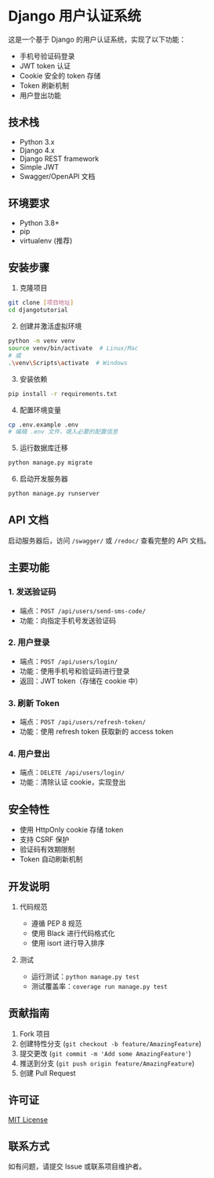 # Django 用户认证系统

这是一个基于 Django 的用户认证系统，实现了以下功能：

- 手机号验证码登录
- JWT token 认证
- Cookie 安全的 token 存储
- Token 刷新机制
- 用户登出功能

## 技术栈

- Python 3.x
- Django 4.x
- Django REST framework
- Simple JWT
- Swagger/OpenAPI 文档

## 环境要求

- Python 3.8+
- pip
- virtualenv (推荐)

## 安装步骤

1. 克隆项目
```bash
git clone [项目地址]
cd djangotutorial
```

2. 创建并激活虚拟环境
```bash
python -m venv venv
source venv/bin/activate  # Linux/Mac
# 或
.\venv\Scripts\activate  # Windows
```

3. 安装依赖
```bash
pip install -r requirements.txt
```

4. 配置环境变量
```bash
cp .env.example .env
# 编辑 .env 文件，填入必要的配置信息
```

5. 运行数据库迁移
```bash
python manage.py migrate
```

6. 启动开发服务器
```bash
python manage.py runserver
```

## API 文档

启动服务器后，访问 `/swagger/` 或 `/redoc/` 查看完整的 API 文档。

## 主要功能

### 1. 发送验证码
- 端点：`POST /api/users/send-sms-code/`
- 功能：向指定手机号发送验证码

### 2. 用户登录
- 端点：`POST /api/users/login/`
- 功能：使用手机号和验证码进行登录
- 返回：JWT token（存储在 cookie 中）

### 3. 刷新 Token
- 端点：`POST /api/users/refresh-token/`
- 功能：使用 refresh token 获取新的 access token

### 4. 用户登出
- 端点：`DELETE /api/users/login/`
- 功能：清除认证 cookie，实现登出

## 安全特性

- 使用 HttpOnly cookie 存储 token
- 支持 CSRF 保护
- 验证码有效期限制
- Token 自动刷新机制

## 开发说明

1. 代码规范
   - 遵循 PEP 8 规范
   - 使用 Black 进行代码格式化
   - 使用 isort 进行导入排序

2. 测试
   - 运行测试：`python manage.py test`
   - 测试覆盖率：`coverage run manage.py test`

## 贡献指南

1. Fork 项目
2. 创建特性分支 (`git checkout -b feature/AmazingFeature`)
3. 提交更改 (`git commit -m 'Add some AmazingFeature'`)
4. 推送到分支 (`git push origin feature/AmazingFeature`)
5. 创建 Pull Request

## 许可证

[MIT License](LICENSE)

## 联系方式

如有问题，请提交 Issue 或联系项目维护者。 